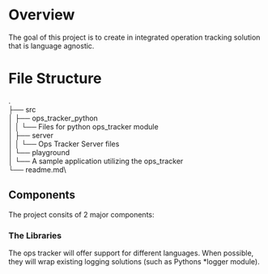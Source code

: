 # Overview
The goal of this project is to create in integrated operation tracking solution that is language agnostic.

# File Structure
.\
├── src\
│   ├── ops_tracker_python\
│   │   └── Files for python ops_tracker module\
│   ├── server\
│   │   └── Ops Tracker Server files\
│   └── playground\
│       └── A sample application utilizing the ops_tracker\
└── readme.md\

## Components
The project consits of 2 major components:

### The Libraries
The ops tracker will offer support for different languages. When possible, they will wrap existing logging solutions (such as Pythons *logger module).
